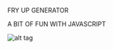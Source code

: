 
FRY UP GENERATOR
                                                      
A BIT OF FUN WITH JAVASCRIPT

![alt tag](bacon.png)
